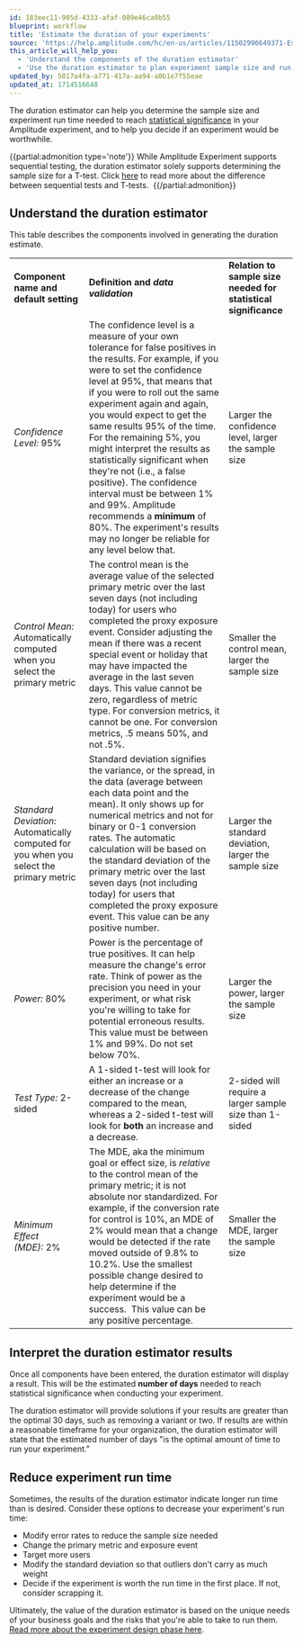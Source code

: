 ```yaml
---
id: 183eec11-905d-4333-afaf-089e46ca0b55
blueprint: workflow
title: 'Estimate the duration of your experiments'
source: 'https://help.amplitude.com/hc/en-us/articles/11502996649371-Estimate-the-duration-of-your-experiments'
this_article_will_help_you:
  - 'Understand the components of the duration estimator'
  - 'Use the duration estimator to plan experiment sample size and run time needed to reach statistical significance'
updated_by: 5817a4fa-a771-417a-aa94-a0b1e7f55eae
updated_at: 1714516648
---
```

The duration estimator can help you determine the sample size and experiment run time needed to reach [statistical significance](https://en.wikipedia.org/wiki/Statistical_significance) in your Amplitude experiment, and to help you decide if an experiment would be worthwhile.

{{partial:admonition type='note'}}
 While Amplitude Experiment supports sequential testing, the duration estimator solely supports determining the sample size for a T-test. Click [here](https://amplitude.com/blog/sequential-test-vs-t-test) to read more about the difference between sequential tests and T-tests. 
{{/partial:admonition}}

## Understand the duration estimator

This table describes the components involved in generating the duration estimate.

|  |  |  |
| --- | --- | --- |
| **Component name and default setting** | **Definition and *data validation*** | **Relation to sample size needed for statistical significance** |
| *Confidence Level:* 95% | The confidence level is a measure of your own tolerance for false positives in the results. For example, if you were to set the confidence level at 95%, that means that if you were to roll out the same experiment again and again, you would expect to get the same results 95% of the time. For the remaining 5%, you might interpret the results as statistically significant when they're not (i.e., a false positive). The confidence interval must be between 1% and 99%. Amplitude recommends a **minimum** of 80%. The experiment's results may no longer be reliable for any level below that. | Larger the confidence level, larger the sample size |
| *Control Mean: A*utomatically computed when you select the primary metric | The control mean is the average value of the selected primary metric over the last seven days (not including today) for users who completed the proxy exposure event. Consider adjusting the mean if there was a recent special event or holiday that may have impacted the average in the last seven days. This value cannot be zero, regardless of metric type. For conversion metrics, it cannot be one. For conversion metrics, .5 means 50%, and not .5%. | Smaller the control mean, larger the sample size |
| *Standard Deviation:* Automatically computed for you when you select the primary metric | Standard deviation signifies the variance, or the spread, in the data (average between each data point and the mean). It only shows up for numerical metrics and not for binary or 0-1 conversion rates. The automatic calculation will be based on the standard deviation of the primary metric over the last seven days (not including today) for users that completed the proxy exposure event. This value can be any positive number. | Larger the standard deviation, larger the sample size |
| *Power:* 80% | Power is the percentage of true positives. It can help measure the change's error rate. Think of power as the precision you need in your experiment, or what risk you're willing to take for potential erroneous results. This value must be between 1% and 99%. Do not set below 70%. | Larger the power, larger the sample size |
| *Test Type:* 2-sided | A 1-sided t-test will look for either an increase or a decrease of the change compared to the mean, whereas a 2-sided t-test will look for **both** an increase and a decrease. | 2-sided will require a larger sample size than 1-sided |
| *Minimum Effect (MDE):* 2% | The MDE, aka the minimum goal or effect size, is *relative* to the control mean of the primary metric; it is not absolute nor standardized. For example, if the conversion rate for control is 10%, an MDE of 2% would mean that a change would be detected if the rate moved outside of 9.8% to 10.2%. Use the smallest possible change desired to help determine if the experiment would be a success.  This value can be any positive percentage. | Smaller the MDE, larger the sample size |

## Interpret the duration estimator results

Once all components have been entered, the duration estimator will display a result. This will be the estimated **number of days** needed to reach statistical significance when conducting your experiment.

The duration estimator will provide solutions if your results are greater than the optimal 30 days, such as removing a variant or two. If results are within a reasonable timeframe for your organization, the duration estimator will state that the estimated number of days "is the optimal amount of time to run your experiment." 

## Reduce experiment run time

Sometimes, the results of the duration estimator indicate longer run time than is desired. Consider these options to decrease your experiment's run time:

* Modify error rates to reduce the sample size needed
* Change the primary metric and exposure event
* Target more users
* Modify the standard deviation so that outliers don't carry as much weight
* Decide if the experiment is worth the run time in the first place. If not, consider scrapping it.

Ultimately, the value of the duration estimator is based on the unique needs of your business goals and the risks that you're able to take to run them. [Read more about the experiment design phase here](https://help.amplitude.com/hc/en-us/articles/4405839607579-Define-your-experiment-s-goals).